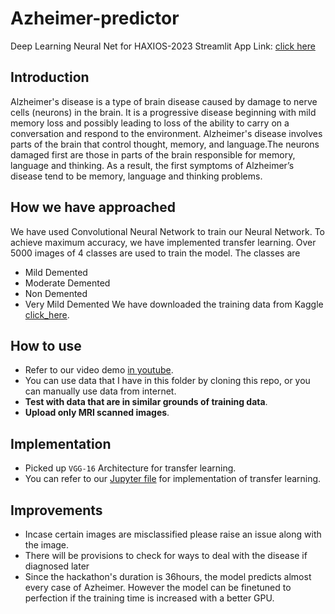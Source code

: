 # Azheimer-predictor
Deep Learning Neural Net for HAXIOS-2023
Streamlit App Link:
[click here](https://alzheimer-predictor.streamlit.app/)

## Introduction
Alzheimer's disease is a type of brain disease caused by damage to nerve cells (neurons) in the brain.
It is a progressive disease beginning with mild memory loss and possibly leading to loss of the ability to carry on a conversation and respond to the environment. Alzheimer's disease involves parts of the brain that control thought, memory, and language.The neurons damaged first are those in parts of the brain responsible for memory, language and thinking. As a result, the first symptoms of Alzheimer’s disease tend to be memory, language and thinking problems.

## How we have approached
We have used Convolutional Neural Network to train our Neural Network. To achieve maximum accuracy, we have implemented transfer learning. Over 5000 images of 4 classes are used to train the model. The classes are
* Mild Demented
* Moderate Demented
* Non Demented
* Very Mild Demented
We have downloaded the training data from Kaggle [click_here](https://www.kaggle.com/datasets/tourist55/alzheimers-dataset-4-class-of-images).

## How to use
* Refer to our video demo [in youtube](https://youtu.be/wb7aARxU7u0).
* You can use data that I have in this folder by cloning this repo, or you can manually use data from internet.
* **Test with data that are in similar grounds of training data**.
* **Upload only MRI scanned images**.

## Implementation
* Picked up `VGG-16` Architecture for transfer learning.
* You can refer to our [Jupyter file](neuraltraining.ipynb) for implementation of transfer learning.

## Improvements
* Incase certain images are misclassified please raise an issue along with the image.
* There will be provisions to check for ways to deal with the disease if diagnosed later
* Since the hackathon's duration is 36hours, the model predicts almost every case of Azheimer. However the model can be finetuned to perfection if the training time is increased with a better GPU.
